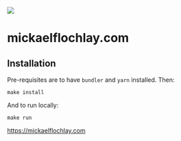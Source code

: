 ![](https://mickaelflochlay.com/assets/images/mick-square.png)

# mickaelflochlay.com

## Installation

Pre-requisites are to have `bundler` and `yarn` installed.
Then:

    make install

And to run locally:

    make run

https://mickaelflochlay.com
